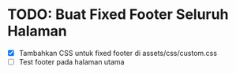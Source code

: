 # TODO: Buat Fixed Footer Seluruh Halaman

- [x] Tambahkan CSS untuk fixed footer di assets/css/custom.css
- [ ] Test footer pada halaman utama
